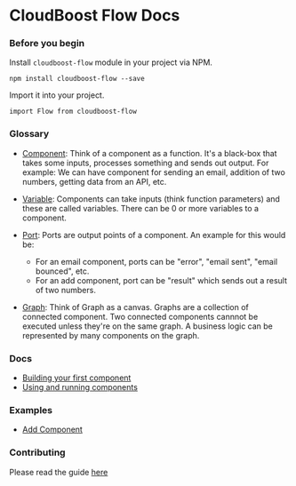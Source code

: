 # CloudBoost Flow Docs

### Before you begin

Install `cloudboost-flow` module in your project via NPM. 

`npm install cloudboost-flow --save`

Import it into your project. 

`import Flow from cloudboost-flow`

### Glossary

- [Component](./classes/Component/README.md): Think of a component as a function. It's a black-box that takes some inputs, processes something and sends out output. For example: We can have component for sending an email, addition of two numbers, getting data from an API, etc. 

- [Variable](./classes/Variable/README.md): Components can take inputs (think function parameters) and these are called variables. There can be 0 or more variables to a component.

- [Port](./classes/Port/README.md): Ports are output points of a component. An example for this would be: 
    - For an email component, ports can be "error", "email sent", "email bounced", etc. 
    - For an add component, port can be "result" which sends out a result of two numbers. 

- [Graph](./classes/Graph/README.md): Think of Graph as a canvas. Graphs are a collection of connected component. Two connected components cannnot be executed unless they're on the same graph. A business logic can be represented by many components on the graph. 

### Docs

- [Building your first component](./getting-started/create-a-component.md)
- [Using and running components](./getting-started/use-a-component.md)


### Examples

- [Add Component](./examples/add.js)

### Contributing

Please read the guide [here](./contributing/README.md)




